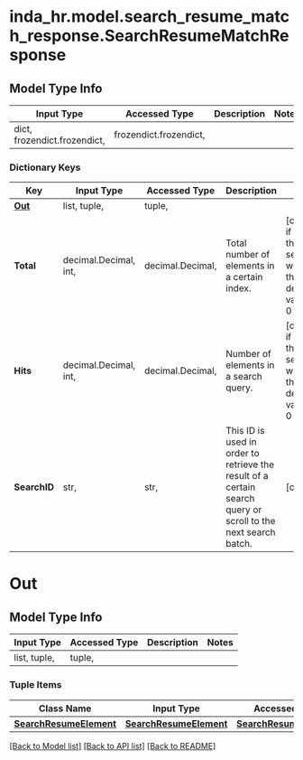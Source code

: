 # inda_hr.model.search_resume_match_response.SearchResumeMatchResponse

## Model Type Info
Input Type | Accessed Type | Description | Notes
------------ | ------------- | ------------- | -------------
dict, frozendict.frozendict,  | frozendict.frozendict,  |  | 

### Dictionary Keys
Key | Input Type | Accessed Type | Description | Notes
------------ | ------------- | ------------- | ------------- | -------------
**[Out](#Out)** | list, tuple,  | tuple,  |  | 
**Total** | decimal.Decimal, int,  | decimal.Decimal,  | Total number of elements in a certain index. | [optional] if omitted the server will use the default value of 0
**Hits** | decimal.Decimal, int,  | decimal.Decimal,  | Number of elements in a search query. | [optional] if omitted the server will use the default value of 0
**SearchID** | str,  | str,  | This ID is used in order to retrieve the result of a certain search query or scroll to the next search batch. | [optional] 

# Out

## Model Type Info
Input Type | Accessed Type | Description | Notes
------------ | ------------- | ------------- | -------------
list, tuple,  | tuple,  |  | 

### Tuple Items
Class Name | Input Type | Accessed Type | Description | Notes
------------- | ------------- | ------------- | ------------- | -------------
[**SearchResumeElement**](SearchResumeElement.md) | [**SearchResumeElement**](SearchResumeElement.md) | [**SearchResumeElement**](SearchResumeElement.md) |  | 

[[Back to Model list]](../../README.md#documentation-for-models) [[Back to API list]](../../README.md#documentation-for-api-endpoints) [[Back to README]](../../README.md)

